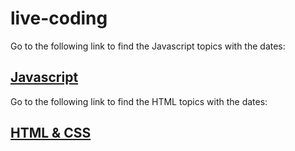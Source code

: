 # live-coding

Go to the following link to find the Javascript topics with the dates:
## [Javascript](README-JS.md)


Go to the following link to find the HTML topics with the dates:
## [HTML & CSS](README-HTML.md)
